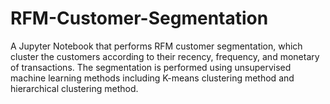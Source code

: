 # RFM-Customer-Segmentation
A Jupyter Notebook that performs RFM customer segmentation, which cluster the customers according to their recency, frequency, and monetary of transactions. The segmentation is performed using unsupervised machine learning methods including K-means clustering method and hierarchical clustering method.
